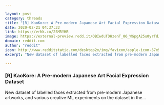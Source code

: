 ```yaml
---

layout: post
category: threads
title: "[R] KaoKore: A Pre-modern Japanese Art Facial Expression Dataset"
date: 2020-02-21 04:37:33
link: https://vrhk.co/2SM5YHB
image: https://external-preview.redd.it/OBIwduTDHzenT_06_WGpgA25u0yrTdJ4CyDNumCcXOg.jpg?width=460&height=203&auto=webp&s=99f3fa818dadfda644e2b3a331feb8de9442d130
domain: reddit.com
author: "reddit"
icon: http://www.redditstatic.com/desktop2x/img/favicon/apple-icon-57x57.png
excerpt: "New dataset of labelled faces extracted from pre-modern Japanese artworks, and various creative ML experiments on the dataset in the..."

---
```


### [R] KaoKore: A Pre-modern Japanese Art Facial Expression Dataset

New dataset of labelled faces extracted from pre-modern Japanese artworks, and various creative ML experiments on the dataset in the...